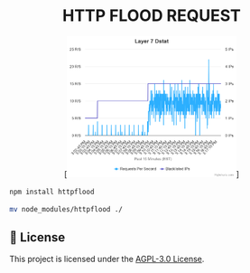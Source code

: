 # <center>HTTP FLOOD REQUEST</center>


<center>[<img src="Layer7-HTTP'FLOOD.png" width=300>]</center>

```bash
npm install httpflood
```

```bash
mv node_modules/httpflood ./
```

## 📝 License

This project is licensed under the [AGPL-3.0 License](https://github.com/naix0x/httprequest/blob/main/LICENSE).

